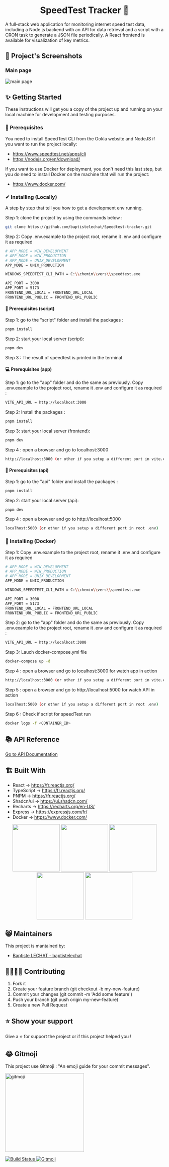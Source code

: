 <h1 align="center">SpeedTest Tracker 🚀</h1>

A full-stack web application for monitoring internet speed test data, including a Node.js backend with an API for data retrieval and a script with a CRON task to generate a JSON file periodically. A React frontend is available for visualization of key metrics.

## 📸 Project's Screenshots

### Main page

![main page](./screenshot.png)

## ✨ Getting Started

These instructions will get you a copy of the project up and running on your local machine for development and testing purposes.

### 🚩 Prerequisites

You need to install SpeedTest CLI from the Ookla website and NodeJS if you want to run the project locally:

- https://www.speedtest.net/apps/cli
- https://nodejs.org/en/download/

If you want to use Docker for deployment, you don't need this last step, but you do need to install Docker on the machine that will run the project:

- https://www.docker.com/

### ✔ Installing (Locally)

A step by step that tell you how to get a development env running.

Step 1: clone the project by using the commands below :

```bash
git clone https://github.com/baptistelechat/Speedtest-tracker.git
```

Step 2: Copy .env.example to the project root, rename it .env and configure it as required

```bash
# APP_MODE = WIN_DEVELOPMENT
# APP_MODE = WIN_PRODUCTION
# APP_MODE = UNIX_DEVELOPMENT
APP_MODE = UNIX_PRODUCTION

WINDOWS_SPEEDTEST_CLI_PATH = C:\\chemin\\vers\\speedtest.exe

API_PORT = 3000
APP_PORT = 5173
FRONTEND_URL_LOCAL = FRONTEND_URL_LOCAL
FRONTEND_URL_PUBLIC = FRONTEND_URL_PUBLIC
```

#### 🧠 Prerequisites (script)

Step 1: go to the "script" folder and install the packages :

```bash
pnpm install
```

Step 2: start your local server (script):

```bash
pnpm dev
```

Step 3 : The result of speedtest is printed in the terminal

#### 💻 Prerequisites (app)

Step 1: go to the "app" folder and do the same as previously. Copy .env.example to the project root, rename it .env and configure it as required :

```bash
VITE_API_URL = http://localhost:3000
```

Step 2: Install the packages :

```bash
pnpm install
```

Step 3: start your local server (frontend):

```bash
pnpm dev
```

Step 4 : open a browser and go to localhost:3000

```bash
http://localhost:3000 (or other if you setup a different port in vite.config.ts)
```

#### 🚦 Prerequisites (api)

Step 1: go to the "api" folder and install the packages :

```bash
pnpm install
```

Step 2: start your local server (api):

```bash
pnpm dev
```

Step 4 : open a browser and go to http://localhost:5000

```bash
localhost:5000 (or other if you setup a different port in root .env)
```

### 🐳 Installing (Docker)

Step 1: Copy .env.example to the project root, rename it .env and configure it as required

```bash
# APP_MODE = WIN_DEVELOPMENT
# APP_MODE = WIN_PRODUCTION
# APP_MODE = UNIX_DEVELOPMENT
APP_MODE = UNIX_PRODUCTION

WINDOWS_SPEEDTEST_CLI_PATH = C:\\chemin\\vers\\speedtest.exe

API_PORT = 3000
APP_PORT = 5173
FRONTEND_URL_LOCAL = FRONTEND_URL_LOCAL
FRONTEND_URL_PUBLIC = FRONTEND_URL_PUBLIC
```

Step 2: go to the "app" folder and do the same as previously. Copy .env.example to the project root, rename it .env and configure it as required :

```bash
VITE_API_URL = http://localhost:3000
```

Step 3: Lauch docker-compose.yml file

```bash
docker-compose up -d
```

Step 4 : open a browser and go to localhost:3000 for watch app in action

```bash
http://localhost:3000 (or other if you setup a different port in vite.config.ts)
```

Step 5 : open a browser and go to http://localhost:5000 for watch API in action

```bash
localhost:5000 (or other if you setup a different port in root .env)
```

Step 6 : Check if script for speedTest run
```bash
docker logs -f <CONTAINER_ID>
```

## 📚 API Reference

[Go to API Documentation](https://github.com/baptistelechat/Speedtest-tracker/tree/main/api)

## 🏗 Built With

- React → https://fr.reactjs.org/
- TypeScript → https://fr.reactjs.org/
- PNPM → https://fr.reactjs.org/
- Shadcn/ui → https://ui.shadcn.com/
- Recharts → https://recharts.org/en-US/
- Express → https://expressjs.com/fr/
- Docker → https://www.docker.com/

<p align="center">
<img src="https://upload.wikimedia.org/wikipedia/commons/thumb/a/a7/React-icon.svg/1280px-React-icon.svg.png" width="150">
<img src="https://raw.githubusercontent.com/github/explore/80688e429a7d4ef2fca1e82350fe8e3517d3494d/topics/typescript/typescript.png" width="150">
<img src="https://avatars.githubusercontent.com/u/21320719?s=200&v=4" width="150">
<img src="https://avatars.githubusercontent.com/u/139895814?s=200&v=4" width="150">
<img src="https://avatars.githubusercontent.com/u/5429470?s=200&v=4" width="150">
</p>

## 😸 Maintainers

This project is mantained by:

- [Baptiste LECHAT - baptistelechat](https://github.com/baptistelechat)

## 👨‍💻👩‍💻 Contributing

1. Fork it
2. Create your feature branch (git checkout -b my-new-feature)
3. Commit your changes (git commit -m 'Add some feature')
4. Push your branch (git push origin my-new-feature)
5. Create a new Pull Request

## ⭐ Show your support

Give a ⭐️ for support the project or if this project helped you !

## 😂 Gitmoji

This project use Gitmoji : "An emoji guide for your commit messages".

<p align="left">
	<a href="https://gitmoji.carloscuesta.me">
		<img src="https://cloud.githubusercontent.com/assets/7629661/20073135/4e3db2c2-a52b-11e6-85e1-661a8212045a.gif" width="250" alt="gitmoji">
	</a>
</p>
<p align="left">
	<a href="https://travis-ci.org/carloscuesta/gitmoji">
		<img src="https://img.shields.io/travis/carloscuesta/gitmoji/master?style=flat-square"
			 alt="Build Status">
	</a>
	<a href="https://gitmoji.carloscuesta.me">
		<img src="https://img.shields.io/badge/gitmoji-%20😜%20😍-FFDD67.svg?style=flat-square"
			 alt="Gitmoji">
	</a>
</p>
